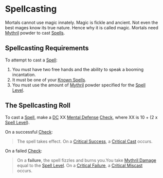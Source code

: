 # Spellcasting

Mortals cannot use magic innately. Magic is fickle and ancient. Not even the best mages know its true nature. Hence why it is called magic. Mortals need [Mythril](Mythril.md) powder to cast [Spells](../Spells.md).

## Spellcasting Requirements

To attempt to cast a [Spell](../Spells.md):

1. You must have two free hands and the ability to speak a booming incantation.
2. It must be one of your [Known Spells](Spell%20Learning/Known%20Spells.md).
3. You must use the amount of [Mythril](Mythril.md) powder specified for the [Spell Level](../Spells/Spell%20Level.md).

## The Spellcasting Roll

To cast a [Spell](../Spells.md), make a [DC](../../Game%20Procedures/Core%20Procedures/DC.md) XX [Mental Defense](../../Player%20Characters/Derived%20Statistics/Mental%20Defense.md) [Check](../../Game%20Procedures/Core%20Procedures/Check.md), where XX is 10 + (2 x [Spell Level](../Spells/Spell%20Level.md)).

On a successful [Check](../../Game%20Procedures/Core%20Procedures/Check.md):

>The spell takes effect. On a [Critical Success](../../Game%20Procedures/Die%20Rolling%20Mechanics/Critical%20Success.md), a [Critical Cast](../../Game%20Procedures/Die%20Rolling%20Mechanics/Critical%20Cast.md) occurs.

On a failed [Check](../../Game%20Procedures/Core%20Procedures/Check.md):

>On a **failure**, the spell fizzles and burns you.You take [Mythril Damage](../../Game%20Procedures/Combat/Damage%20Types/Mythril%20Damage.md) equal to the [Spell Level](../Spells/Spell%20Level.md).
>On a [Critical Failure](../../Game%20Procedures/Die%20Rolling%20Mechanics/Critical%20Failure.md), a [Critical Miscast](../../Game%20Procedures/Die%20Rolling%20Mechanics/Critical%20Miscast.md) occurs.

